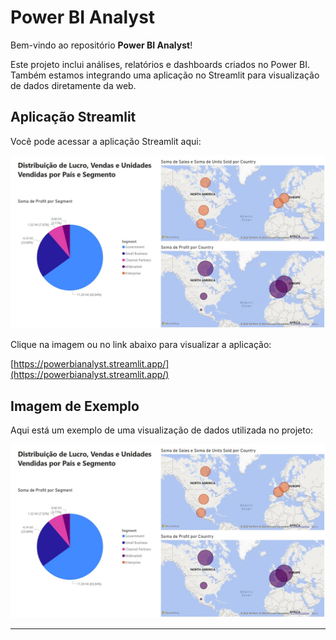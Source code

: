 # Power BI Analyst

Bem-vindo ao repositório **Power BI Analyst**!

Este projeto inclui análises, relatórios e dashboards criados no Power BI. Também estamos integrando uma aplicação no Streamlit para visualização de dados diretamente da web.

## Aplicação Streamlit

Você pode acessar a aplicação Streamlit aqui:

[![Streamlit App](https://github.com/rhuanvictor/power_bi_analyst/blob/main/powerBi.jpg)](https://powerbianalyst.streamlit.app/)

Clique na imagem ou no link abaixo para visualizar a aplicação:

[https://powerbianalyst.streamlit.app/](https://powerbianalyst.streamlit.app/)

## Imagem de Exemplo

Aqui está um exemplo de uma visualização de dados utilizada no projeto:

![Power BI Example](https://github.com/rhuanvictor/power_bi_analyst/blob/main/powerBi.jpg)

---

